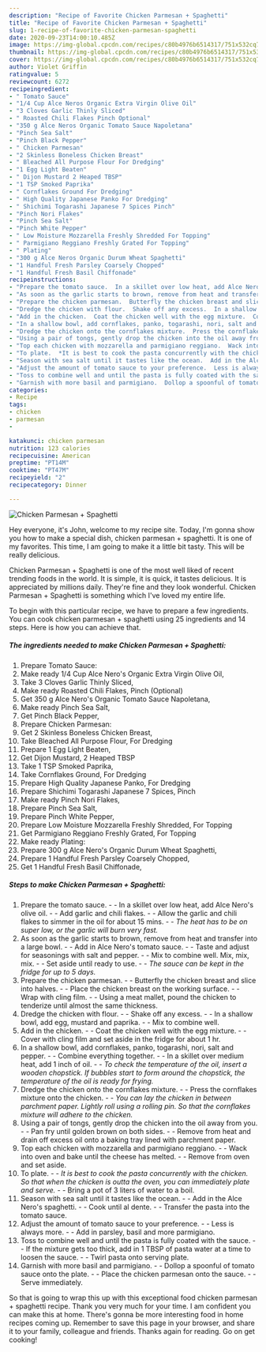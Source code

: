 ```yaml
---
description: "Recipe of Favorite Chicken Parmesan + Spaghetti"
title: "Recipe of Favorite Chicken Parmesan + Spaghetti"
slug: 1-recipe-of-favorite-chicken-parmesan-spaghetti
date: 2020-09-23T14:00:10.485Z
image: https://img-global.cpcdn.com/recipes/c80b4976b6514317/751x532cq70/chicken-parmesan-spaghetti-recipe-main-photo.jpg
thumbnail: https://img-global.cpcdn.com/recipes/c80b4976b6514317/751x532cq70/chicken-parmesan-spaghetti-recipe-main-photo.jpg
cover: https://img-global.cpcdn.com/recipes/c80b4976b6514317/751x532cq70/chicken-parmesan-spaghetti-recipe-main-photo.jpg
author: Violet Griffin
ratingvalue: 5
reviewcount: 6272
recipeingredient:
- " Tomato Sauce"
- "1/4 Cup Alce Neros Organic Extra Virgin Olive Oil"
- "3 Cloves Garlic Thinly Sliced"
- " Roasted Chili Flakes Pinch Optional"
- "350 g Alce Neros Organic Tomato Sauce Napoletana"
- "Pinch Sea Salt"
- "Pinch Black Pepper"
- " Chicken Parmesan"
- "2 Skinless Boneless Chicken Breast"
- " Bleached All Purpose Flour For Dredging"
- "1 Egg Light Beaten"
- " Dijon Mustard 2 Heaped TBSP"
- "1 TSP Smoked Paprika"
- " Cornflakes Ground For Dredging"
- " High Quality Japanese Panko For Dredging"
- " Shichimi Togarashi Japanese 7 Spices Pinch"
- "Pinch Nori Flakes"
- "Pinch Sea Salt"
- "Pinch White Pepper"
- " Low Moisture Mozzarella Freshly Shredded For Topping"
- " Parmigiano Reggiano Freshly Grated For Topping"
- " Plating"
- "300 g Alce Neros Organic Durum Wheat Spaghetti"
- "1 Handful Fresh Parsley Coarsely Chopped"
- "1 Handful Fresh Basil Chiffonade"
recipeinstructions:
- "Prepare the tomato sauce.  In a skillet over low heat, add Alce Nero&#39;s olive oil.  Add garlic and chili flakes.  Allow the garlic and chili flakes to simmer in the oil for about 15 mins.  *The heat has to be on super low, or the garlic will burn very fast.*"
- "As soon as the garlic starts to brown, remove from heat and transfer into a large bowl.  Add in Alce Nero&#39;s tomato sauce.  Taste and adjust for seasonings with salt and pepper.  Mix to combine well. Mix, mix, mix.  Set aside until ready to use.  *The sauce can be kept in the fridge for up to 5 days.*"
- "Prepare the chicken parmesan.  Butterfly the chicken breast and slice into halves.  Place the chicken breast on the working surface.  Wrap with cling film.  Using a meat mallet, pound the chicken to tenderize until almost the same thickness."
- "Dredge the chicken with flour.  Shake off any excess.  In a shallow bowl, add egg, mustard and paprika.  Mix to combine well."
- "Add in the chicken.  Coat the chicken well with the egg mixture.  Cover with cling film and set aside in the fridge for about 1 hr."
- "In a shallow bowl, add cornflakes, panko, togarashi, nori, salt and pepper.  Combine everything together.  In a skillet over medium heat, add 1 inch of oil.  *To check the temperature of the oil, insert a wooden chopstick. If bubbles start to form around the chopstick, the temperature of the oil is ready for frying.*"
- "Dredge the chicken onto the cornflakes mixture.  Press the cornflakes mixture onto the chicken.  *You can lay the chicken in between parchment paper. Lightly roll using a rolling pin. So that the cornflakes mixture will adhere to the chicken.*"
- "Using a pair of tongs, gently drop the chicken into the oil away from you.  Pan fry until golden brown on both sides.  Remove from heat and drain off excess oil onto a baking tray lined with parchment paper."
- "Top each chicken with mozzarella and parmigiano reggiano.  Wack into oven and bake until the cheese has melted.  Remove from oven and set aside."
- "To plate.  *It is best to cook the pasta concurrently with the chicken. So that when the chicken is outta the oven, you can immediately plate and serve.*  Bring a pot of 3 liters of water to a boil."
- "Season with sea salt until it tastes like the ocean.  Add in the Alce Nero&#39;s spaghetti.  Cook until al dente.  Transfer the pasta into the tomato sauce."
- "Adjust the amount of tomato sauce to your preference.  Less is always more.  Add in parsley, basil and more parmigiano."
- "Toss to combine well and until the pasta is fully coated with the sauce.  If the mixture gets too thick, add in 1 TBSP of pasta water at a time to loosen the sauce.  Twirl pasta onto serving plate."
- "Garnish with more basil and parmigiano.  Dollop a spoonful of tomato sauce onto the plate.  Place the chicken parmesan onto the sauce.  Serve immediately."
categories:
- Recipe
tags:
- chicken
- parmesan
- 

katakunci: chicken parmesan  
nutrition: 123 calories
recipecuisine: American
preptime: "PT14M"
cooktime: "PT47M"
recipeyield: "2"
recipecategory: Dinner

---
```



![Chicken Parmesan + Spaghetti](https://img-global.cpcdn.com/recipes/c80b4976b6514317/751x532cq70/chicken-parmesan-spaghetti-recipe-main-photo.jpg)

Hey everyone, it's John, welcome to my recipe site. Today, I'm gonna show you how to make a special dish, chicken parmesan + spaghetti. It is one of my favorites. This time, I am going to make it a little bit tasty. This will be really delicious.



Chicken Parmesan + Spaghetti is one of the most well liked of recent trending foods in the world. It is simple, it is quick, it tastes delicious. It is appreciated by millions daily. They're fine and they look wonderful. Chicken Parmesan + Spaghetti is something which I've loved my entire life.


To begin with this particular recipe, we have to prepare a few ingredients. You can cook chicken parmesan + spaghetti using 25 ingredients and 14 steps. Here is how you can achieve that.

<!--inarticleads1-->

##### The ingredients needed to make Chicken Parmesan + Spaghetti:

1. Prepare  Tomato Sauce:
1. Make ready 1/4 Cup Alce Nero&#39;s Organic Extra Virgin Olive Oil,
1. Take 3 Cloves Garlic Thinly Sliced,
1. Make ready  Roasted Chili Flakes, Pinch (Optional)
1. Get 350 g Alce Nero&#39;s Organic Tomato Sauce Napoletana,
1. Make ready Pinch Sea Salt,
1. Get Pinch Black Pepper,
1. Prepare  Chicken Parmesan:
1. Get 2 Skinless Boneless Chicken Breast,
1. Take  Bleached All Purpose Flour, For Dredging
1. Prepare 1 Egg Light Beaten,
1. Get  Dijon Mustard, 2 Heaped TBSP
1. Take 1 TSP Smoked Paprika,
1. Take  Cornflakes Ground, For Dredging
1. Prepare  High Quality Japanese Panko, For Dredging
1. Prepare  Shichimi Togarashi Japanese 7 Spices, Pinch
1. Make ready Pinch Nori Flakes,
1. Prepare Pinch Sea Salt,
1. Prepare Pinch White Pepper,
1. Prepare  Low Moisture Mozzarella Freshly Shredded, For Topping
1. Get  Parmigiano Reggiano Freshly Grated, For Topping
1. Make ready  Plating:
1. Prepare 300 g Alce Nero&#39;s Organic Durum Wheat Spaghetti,
1. Prepare 1 Handful Fresh Parsley Coarsely Chopped,
1. Get 1 Handful Fresh Basil Chiffonade,




<!--inarticleads2-->

##### Steps to make Chicken Parmesan + Spaghetti:

1. Prepare the tomato sauce. -  - In a skillet over low heat, add Alce Nero&#39;s olive oil. -  - Add garlic and chili flakes. -  - Allow the garlic and chili flakes to simmer in the oil for about 15 mins. -  - *The heat has to be on super low, or the garlic will burn very fast.*
1. As soon as the garlic starts to brown, remove from heat and transfer into a large bowl. -  - Add in Alce Nero&#39;s tomato sauce. -  - Taste and adjust for seasonings with salt and pepper. -  - Mix to combine well. Mix, mix, mix. -  - Set aside until ready to use. -  - *The sauce can be kept in the fridge for up to 5 days.*
1. Prepare the chicken parmesan. -  - Butterfly the chicken breast and slice into halves. -  - Place the chicken breast on the working surface. -  - Wrap with cling film. -  - Using a meat mallet, pound the chicken to tenderize until almost the same thickness.
1. Dredge the chicken with flour. -  - Shake off any excess. -  - In a shallow bowl, add egg, mustard and paprika. -  - Mix to combine well.
1. Add in the chicken. -  - Coat the chicken well with the egg mixture. -  - Cover with cling film and set aside in the fridge for about 1 hr.
1. In a shallow bowl, add cornflakes, panko, togarashi, nori, salt and pepper. -  - Combine everything together. -  - In a skillet over medium heat, add 1 inch of oil. -  - *To check the temperature of the oil, insert a wooden chopstick. If bubbles start to form around the chopstick, the temperature of the oil is ready for frying.*
1. Dredge the chicken onto the cornflakes mixture. -  - Press the cornflakes mixture onto the chicken. -  - *You can lay the chicken in between parchment paper. Lightly roll using a rolling pin. So that the cornflakes mixture will adhere to the chicken.*
1. Using a pair of tongs, gently drop the chicken into the oil away from you. -  - Pan fry until golden brown on both sides. -  - Remove from heat and drain off excess oil onto a baking tray lined with parchment paper.
1. Top each chicken with mozzarella and parmigiano reggiano. -  - Wack into oven and bake until the cheese has melted. -  - Remove from oven and set aside.
1. To plate. -  - *It is best to cook the pasta concurrently with the chicken. So that when the chicken is outta the oven, you can immediately plate and serve.* -  - Bring a pot of 3 liters of water to a boil.
1. Season with sea salt until it tastes like the ocean. -  - Add in the Alce Nero&#39;s spaghetti. -  - Cook until al dente. -  - Transfer the pasta into the tomato sauce.
1. Adjust the amount of tomato sauce to your preference. -  - Less is always more. -  - Add in parsley, basil and more parmigiano.
1. Toss to combine well and until the pasta is fully coated with the sauce. -  - If the mixture gets too thick, add in 1 TBSP of pasta water at a time to loosen the sauce. -  - Twirl pasta onto serving plate.
1. Garnish with more basil and parmigiano. -  - Dollop a spoonful of tomato sauce onto the plate. -  - Place the chicken parmesan onto the sauce. -  - Serve immediately.




So that is going to wrap this up with this exceptional food chicken parmesan + spaghetti recipe. Thank you very much for your time. I am confident you can make this at home. There's gonna be more interesting food in home recipes coming up. Remember to save this page in your browser, and share it to your family, colleague and friends. Thanks again for reading. Go on get cooking!
